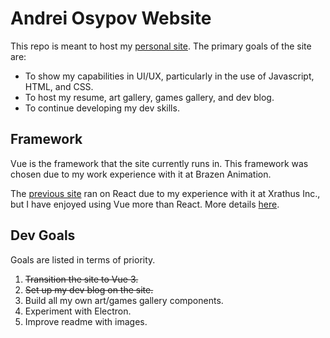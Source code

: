 # Andrei Osypov Website

This repo is meant to host my [personal site](https://andreiosypov.github.io/). The primary goals of the site are:
- To show my capabilities in UI/UX, particularly in the use of Javascript, HTML, and CSS.
- To host my resume, art gallery, games gallery, and dev blog.
- To continue developing my dev skills.

## Framework

Vue is the framework that the site currently runs in. This framework was chosen due to my work experience with it at Brazen Animation.

The [previous site](https://github.com/andreiosypov/andreiosypov.github.io-React) ran on React due to my experience with it at Xrathus Inc., but I have enjoyed using Vue more than React. More details [here](https://andreiosypov.github.io/devblog/react-vs-vue).

## Dev Goals

Goals are listed in terms of priority.

1. ~~Transition the site to Vue 3.~~
2. ~~Set up my dev blog on the site.~~
3. Build all my own art/games gallery components.
4. Experiment with Electron.
5. Improve readme with images.
